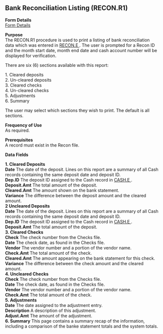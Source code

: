 ##  Bank Reconciliation Listing (RECON.R1)

<PageHeader />

**Form Details**  
[ Form Details ](RECON-R1-1/README.md)   

**Purpose**  
The RECON.R1 procedure is used to print a listing of bank reconciliation data which was entered in [ RECON.E ](../../../AR-OVERVIEW/AR-ENTRY/RECON-E/README.md) . The user is prompted for a Recon ID and the month start date, month end date and cash account number will be displayed for verification.   
  
There are six (6) sections available with this report:  
  
1\. Cleared deposits  
2\. Un-cleared deposits  
3\. Cleared checks  
4\. Un-cleared checks  
5\. Adjustments  
6\. Summary  
  
The user may select which sections they wish to print. The default is all
sections.

**Frequency of Use**  
As required.

**Prerequisites**  
A record must exist in the Recon file.

**Data Fields**

**1\. Cleared Deposits**  
**Date** The date of the deposit. Lines on this report are a summary of all
Cash records containing the same deposit date and deposit ID.  
**Dep.ID** The deposit ID assigned to the Cash record in [ CASH.E ](../../../AR-OVERVIEW/AR-ENTRY/CASH-E/README.md) .   
**Deposit.Amt** The total amount of the deposit.  
**Cleared.Amt** The amount shown on the bank statement.  
**Variance** The difference between the deposit amount and the cleared amount.  
**2 Uncleared Deposits**  
**Date** The date of the deposit. Lines on this report are a summary of all
Cash records containing the same deposit date and deposit ID.  
**Dep.ID** The deposit ID assigned to the Cash record in [ CASH.E ](../../../AR-OVERVIEW/AR-ENTRY/CASH-E/README.md) .   
**Deposit.Amt** The total amount of the deposit.  
**3\. Cleared Checks**  
**Check** The check number from the Checks file.  
**Date** The check date, as found in the Checks file.  
**Vendor** The vendor number and a portion of the vendor name.  
**Check.Amt** The total amount of the check.  
**Cleared.Amt** The amount appearing on the bank statement for this check.  
**Variance** The difference between the check amount and the cleared amount.  
**4\. Uncleared Checks**  
**Check** The check number from the Checks file.  
**Date** The check date, as found in the Checks file.  
**Vendor** The vendor number and a portion of the vendor name.  
**Check.Amt** The total amount of the check.  
**5\. Adjustments**  
**Date** The date assigned to the adjustment entry.  
**Description** A description of this adjustment.  
**Adjust.Amt** The amount of the adjustment.  
**6\. Summary** This page contains a summary recap of the information,
including a comparison of the banke statement totals and the system totals.  
  
<badge text= "Version 8.10.57" vertical="middle" />

<PageFooter />